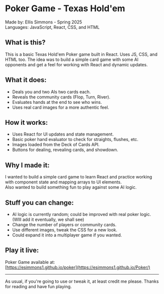 Poker Game - Texas Hold'em
==========================

Made by: Ellis Simmons - Spring 2025  
Languages: JavaScript, React, CSS, and HTML

What is this?
--------------
This is a basic Texas Hold'em Poker game built in React. Uses JS, CSS, and HTML too.
The idea was to build a simple card game with some AI opponents and get a feel for working with React and dynamic updates.

What it does:
--------------
- Deals you and two AIs two cards each.  
- Reveals the community cards (Flop, Turn, River).  
- Evaluates hands at the end to see who wins.  
- Uses real card images for a more authentic feel.

How it works:
--------------
- Uses React for UI updates and state management.  
- Basic poker hand evaluator to check for straights, flushes, etc.  
- Images loaded from the Deck of Cards API.  
- Buttons for dealing, revealing cards, and showdown.

Why I made it:
--------------
I wanted to build a simple card game to learn React and practice working with component state and mapping arrays to UI elements.  
Also wanted to build something fun to play against some AI logic.

Stuff you can change:
---------------------
- AI logic is currently random; could be improved with real poker logic. (WIll add it eventually, we shall see)    
- Change the number of players or community cards.  
- Use different images, tweak the CSS for a new look.  
- Could expand it into a multiplayer game if you wanted.

Play it live:
--------------
Poker Game available at:  
[https://esimmons1.github.io/poker](https://esimmons1.github.io/Poker/)

---
As usual, if you're going to use or tweak it, at least credit me please. Thanks for reading and have fun playing.
